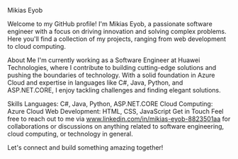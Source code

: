 Mikias Eyob

Welcome to my GitHub profile! I'm Mikias Eyob, a passionate software engineer with a focus on driving innovation and solving complex problems. Here you'll find a collection of my projects, ranging from web development to cloud computing.

About Me
I'm currently working as a Software Engineer at Huawei Technologies, where I contribute to building cutting-edge solutions and pushing the boundaries of technology. With a solid foundation in Azure Cloud and expertise in languages like C#, Java, Python, and ASP.NET.CORE, I enjoy tackling challenges and finding elegant solutions.

Skills
Languages: C#, Java, Python, ASP.NET.CORE
Cloud Computing: Azure Cloud
Web Development: HTML, CSS, JavaScript
Get in Touch
Feel free to reach out to me via www.linkedin.com/in/mikias-eyob-8823501aa for collaborations or discussions on anything related to software engineering, cloud computing, or technology in general.

Let's connect and build something amazing together!
